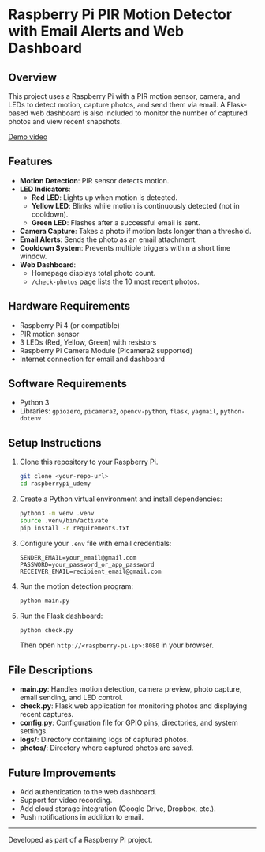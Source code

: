 
# Raspberry Pi PIR Motion Detector with Email Alerts and Web Dashboard

## Overview
This project uses a Raspberry Pi with a PIR motion sensor, camera, and LEDs to detect motion, capture photos, and send them via email. A Flask-based web dashboard is also included to monitor the number of captured photos and view recent snapshots.

[Demo video](https://vimeo.com/1122106676)

## Features
- **Motion Detection**: PIR sensor detects motion.
- **LED Indicators**:
  - **Red LED**: Lights up when motion is detected.
  - **Yellow LED**: Blinks while motion is continuously detected (not in cooldown).
  - **Green LED**: Flashes after a successful email is sent.
- **Camera Capture**: Takes a photo if motion lasts longer than a threshold.
- **Email Alerts**: Sends the photo as an email attachment.
- **Cooldown System**: Prevents multiple triggers within a short time window.
- **Web Dashboard**:
  - Homepage displays total photo count.
  - `/check-photos` page lists the 10 most recent photos.

## Hardware Requirements
- Raspberry Pi 4 (or compatible)
- PIR motion sensor
- 3 LEDs (Red, Yellow, Green) with resistors
- Raspberry Pi Camera Module (Picamera2 supported)
- Internet connection for email and dashboard

## Software Requirements
- Python 3
- Libraries: `gpiozero`, `picamera2`, `opencv-python`, `flask`, `yagmail`, `python-dotenv`

## Setup Instructions
1. Clone this repository to your Raspberry Pi.
   ```bash
   git clone <your-repo-url>
   cd raspberrypi_udemy
   ```
2. Create a Python virtual environment and install dependencies:
   ```bash
   python3 -m venv .venv
   source .venv/bin/activate
   pip install -r requirements.txt
   ```
3. Configure your `.env` file with email credentials:
   ```env
   SENDER_EMAIL=your_email@gmail.com
   PASSWORD=your_password_or_app_password
   RECEIVER_EMAIL=recipient_email@gmail.com
   ```
4. Run the motion detection program:
   ```bash
   python main.py
   ```
5. Run the Flask dashboard:
   ```bash
   python check.py
   ```
   Then open `http://<raspberry-pi-ip>:8080` in your browser.

## File Descriptions
- **main.py**: Handles motion detection, camera preview, photo capture, email sending, and LED control.
- **check.py**: Flask web application for monitoring photos and displaying recent captures.
- **config.py**: Configuration file for GPIO pins, directories, and system settings.
- **logs/**: Directory containing logs of captured photos.
- **photos/**: Directory where captured photos are saved.

## Future Improvements
- Add authentication to the web dashboard.
- Support for video recording.
- Add cloud storage integration (Google Drive, Dropbox, etc.).
- Push notifications in addition to email.

---
Developed as part of a Raspberry Pi project.
